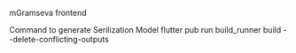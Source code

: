 mGramseva frontend 

Command to generate Serilization Model
flutter pub run build_runner build --delete-conflicting-outputs
